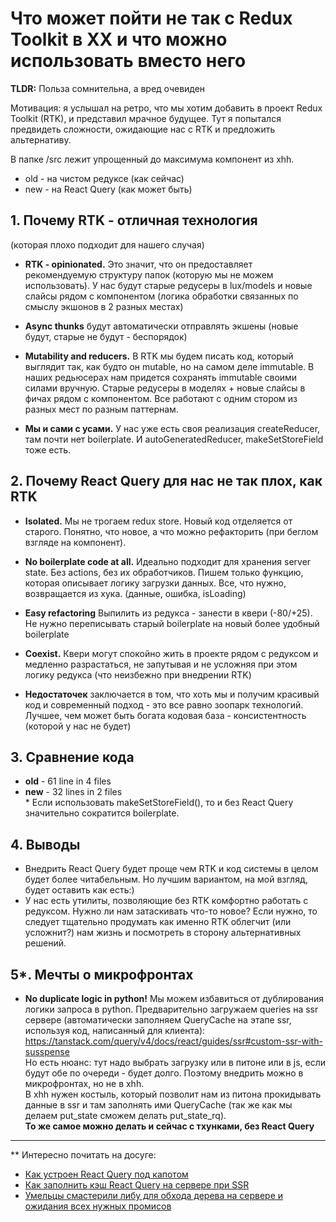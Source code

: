# Что может пойти не так с Redux Toolkit в ХХ и что можно использовать вместо него

**TLDR:** Польза сомнительна, а вред очевиден

Мотивация: я услышал на ретро, что мы хотим добавить в проект Redux Toolkit (RTK), и представил мрачное будущее. Тут я попытался предвидеть сложности, ожидающие нас с RTK и предложить альтернативу.

В папке /src лежит упрощенный до максимума компонент из xhh. 
* old - на чистом редуксе (как сейчас)
* new - на React Query (как может быть)

## 1. Почему RTK - отличная технология 
(которая плохо подходит для нашего случая)

* **RTK - opinionated.** Это значит, что он предоставляет рекомендуемую структуру папок (которую мы не можем использовать). У нас будут старые редусеры в lux/models и новые слайсы рядом с компонентом (логика обработки связанных по смыслу экшонов в 2 разных местах)  

* **Async thunks** будут автоматически отправлять экшены (новые будут, старые не будут - беспорядок)  

* **Mutability and reducers.** В RTK мы будем писать код, который выглядит так, как будто он mutable, но на самом деле immutable. В наших редьюсерах нам придется сохранять immutable своими силами вручную. Старые редусеры в моделях + новые слайсы в фичах рядом с компонентом. Все работают с одним стором из разных мест по разным паттернам.  

* **Мы и сами с усами.** У нас уже есть своя реализация createReducer, там почти нет boilerplate. И autoGeneratedReducer, makeSetStoreField тоже есть.

## 2. Почему React Query для нас не так плох, как RTK

* **Isolated.** Мы не трогаем redux store. Новый код отделяется от старого. Понятно, что новое, а что можно рефакторить (при беглом взгляде на компонент).

* **No boilerplate code at all.** Идеально подходит для хранения server state. Без actions, без их обработчиков. Пишем только функцию, которая описывает логику загрузки данных. Все, что нужно, возвращается из хука. (данные, ошибка, isLoading)

* **Easy refactoring** Выпилить из редукса - занести в квери (-80/+25). Не нужно переписывать старый boilerplate на новый более удобный boilerplate

* **Coexist.** Квери могут спокойно жить в проекте рядом с редуксом и медленно разрастаться, не запутывая и не усложняя при этом логику редукса (что неизбежно при внедрении RTK)

* **Недостаточек** заключается в том, что хоть мы и получим красивый код и современный подход - это все равно зоопарк технологий. Лучшее, чем может быть богата кодовая база - консистентность (которой у нас не будет) 

## 3. Сравнение кода
* **old** - 61 line in 4 files  
* **new** - 32 lines in 2 files  
\* Если использовать makeSetStoreField(), то и без React Query значительно сократится boilerplate.  

## 4. Выводы
* Внедрить React Query будет проще чем RTK и код системы в целом будет более читабельным. Но лучшим вариантом, на мой взгляд, будет оставить как есть:)  
* У нас есть утилиты, позволяющие без RTK комфортно работать с редуксом. Нужно ли нам затаскивать что-то новое? Если нужно, то следует тщательно продумать как именно RTK облегчит (или усложнит?) нам жизнь и посмотреть в сторону альтернативных решений.  

## 5*. Мечты о микрофронтах  
* **No duplicate logic in python!** Мы можем избавиться от дублирования логики запроса в python. Предварительно загружаем queries на ssr сервере (автоматически заполняем QueryCache на этапе ssr, используя код, написанный для клиента): https://tanstack.com/query/v4/docs/react/guides/ssr#custom-ssr-with-susspense  
Но есть нюанс: тут надо выбрать загрузку или в питоне или в js, если будут обе по очереди - будет долго. Поэтому внедрить можно в микрофронтах, но не в xhh.  
В xhh нужен костыль, который позволит нам из питона прокидывать данные в ssr и там заполнять ими QueryCache (так же как мы делаем put_state сможем делать put_state_rq).  
**То же самое можно делать и сейчас с тхунками, без React Query**  

---

** Интересно почитать на досуге:
* [Как устроен React Query под капотом](https://tkdodo.eu/blog/inside-react-query)
* [Как заполнить кэш React Query на сервере при SSR](https://tanstack.com/query/v4/docs/react/guides/ssr)
* [Умельцы смастерили либу для обхода дерева на сервере и ожидания всех нужных промисов](https://github.com/FormidableLabs/react-ssr-prepass)